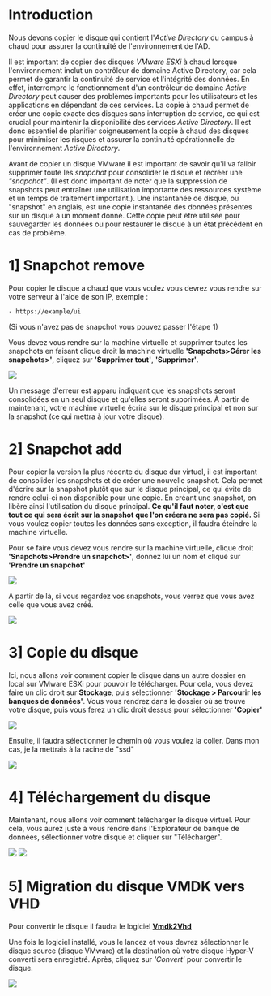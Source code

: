 
# Introduction 

Nous devons copier le disque qui contient l'*Active Directory* du campus à chaud pour assurer la continuité de l'environnement de l'AD.

Il est important de copier des disques *VMware ESXi* à chaud lorsque l'environnement inclut un contrôleur de domaine Active Directory, car cela permet de garantir la continuité de service et l'intégrité des données. En effet, interrompre le fonctionnement d'un contrôleur de domaine *Active Directory* peut causer des problèmes importants pour les utilisateurs et les applications en dépendant de ces services. La copie à chaud permet de créer une copie exacte des disques sans interruption de service, ce qui est crucial pour maintenir la disponibilité des services *Active Directory*. Il est donc essentiel de planifier soigneusement la copie à chaud des disques pour minimiser les risques et assurer la continuité opérationnelle de l'environnement *Active Directory*.

Avant de copier un disque VMware il est important de savoir qu'il va falloir supprimer toute les *snapchot* pour consolider le disque et recréer une *"snapchot"*. (Il est donc important de noter que la suppression de snapshots peut entraîner une utilisation importante des ressources système et un temps de traitement important.).
Une instantanée de disque, ou "snapshot" en anglais, est une copie instantanée des données présentes sur un disque à un moment donné. Cette copie peut être utilisée pour sauvegarder les données ou pour restaurer le disque à un état précédent en cas de problème.


# 1] Snapchot remove

Pour copier le disque a chaud que vous voulez vous devrez vous rendre sur votre serveur à l'aide de son IP, exemple :

	- https://example/ui

(Si vous n'avez pas de snapchot vous pouvez passer l'étape 1)

Vous devez vous rendre sur la machine virtuelle et supprimer toutes les snapchots en faisant clique droit la machine virtuelle **'Snapchots>Gérer les snapchots>'**, cliquez sur **'Supprimer tout'**, **'Supprimer'**.

<img src="https://cdn.discordapp.com/attachments/1029113801003511859/1062654909243195392/image.png">

Un message d'erreur est apparu indiquant que les snapshots seront consolidées en un seul disque et qu'elles seront supprimées. À partir de maintenant, votre machine virtuelle écrira sur le disque principal et non sur la snapshot (ce qui mettra à jour votre disque).

# 2] Snapchot add

Pour copier la version la plus récente du disque dur virtuel, il est important de consolider les snapshots et de créer une nouvelle snapshot. Cela permet d'écrire sur la snapshot plutôt que sur le disque principal, ce qui évite de rendre celui-ci non disponible pour une copie. En créant une snapshot, on libère ainsi l'utilisation du disque principal. **Ce qu'il faut noter, c'est que tout ce qui sera écrit sur la snapshot que l'on créera ne sera pas copié.** Si vous voulez copier toutes les données sans exception, il faudra éteindre la machine virtuelle.

Pour se faire vous devez vous rendre sur la machine virtuelle, clique droit **'Snapchots>Prendre un snapchot>'**, donnez lui un nom et cliqué sur **'Prendre un snapchot'** 

<img src="https://cdn.discordapp.com/attachments/1029113801003511859/1062680739063271465/image.png">

A partir de là, si vous regardez vos snapshots, vous verrez que vous avez celle que vous avez créé.

<img src="https://cdn.discordapp.com/attachments/1029113801003511859/1062682205723316244/image.png">

# 3] Copie du disque

Ici, nous allons voir comment copier le disque dans un autre dossier en local sur VMware ESXi pour pouvoir le télécharger. Pour cela, vous devez faire un clic droit sur **Stockage**, puis sélectionner **'Stockage > Parcourir les banques de données'**. Vous vous rendrez dans le dossier où se trouve votre disque, puis vous ferez un clic droit dessus pour sélectionner **'Copier'**

<img src="https://cdn.discordapp.com/attachments/1029113801003511859/1062687887612706876/image.png">

Ensuite, il faudra sélectionner le chemin où vous voulez la coller. Dans mon cas, je la mettrais à la racine de "ssd"

<img src="https://cdn.discordapp.com/attachments/1029113801003511859/1062690331549773894/image.png">

# 4] Téléchargement du disque

Maintenant, nous allons voir comment télécharger le disque virtuel. Pour cela, vous aurez juste à vous rendre dans l'Explorateur de banque de données, sélectionner votre disque et cliquer sur "Télécharger".

<img src="https://cdn.discordapp.com/attachments/1029113801003511859/1062691156703596604/image.png">

<img src="https://cdn.discordapp.com/attachments/1029113801003511859/1062691266787282994/image.png">

# 5] Migration du disque VMDK vers VHD

Pour convertir le disque il faudra le logiciel **[Vmdk2Vhd](https://www.softpedia.com/get/System/File-Management/Vmdk2Vhd.shtml)**

Une fois le logiciel installé, vous le lancez et vous devrez sélectionner le disque source (disque VMware) et la destination où votre disque Hyper-V converti sera enregistré. Après, cliquez sur *'Convert'* pour convertir le disque.

<img src="https://cdn.discordapp.com/attachments/1029113801003511859/1062290887390003261/image.png">

